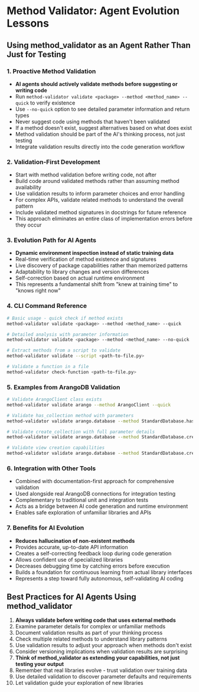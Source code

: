 # Method Validator: Agent Evolution Lessons

## Using method_validator as an Agent Rather Than Just for Testing

### 1. Proactive Method Validation

- **AI agents should actively validate methods before suggesting or writing code**
- Run `method-validator validate <package> --method <method_name> --quick` to verify existence
- Use `--no-quick` option to see detailed parameter information and return types
- Never suggest code using methods that haven't been validated
- If a method doesn't exist, suggest alternatives based on what does exist
- Method validation should be part of the AI's thinking process, not just testing
- Integrate validation results directly into the code generation workflow

### 2. Validation-First Development

- Start with method validation before writing code, not after
- Build code around validated methods rather than assuming method availability
- Use validation results to inform parameter choices and error handling
- For complex APIs, validate related methods to understand the overall pattern
- Include validated method signatures in docstrings for future reference
- This approach eliminates an entire class of implementation errors before they occur

### 3. Evolution Path for AI Agents

- **Dynamic environment inspection instead of static training data**
- Real-time verification of method existence and signatures
- Live discovery of package capabilities rather than memorized patterns
- Adaptability to library changes and version differences
- Self-correction based on actual runtime environment
- This represents a fundamental shift from "knew at training time" to "knows right now"

### 4. CLI Command Reference

```bash
# Basic usage - quick check if method exists
method-validator validate <package> --method <method_name> --quick

# Detailed analysis with parameter information
method-validator validate <package> --method <method_name> --no-quick

# Extract methods from a script to validate
method-validator validate --script <path-to-file.py>

# Validate a function in a file
method-validator check-function <path-to-file.py>
```

### 5. Examples from ArangoDB Validation

```bash
# Validate ArangoClient class exists
method-validator validate arango --method ArangoClient --quick

# Validate has_collection method with parameters
method-validator validate arango.database --method StandardDatabase.has_collection --no-quick

# Validate create_collection with full parameter details
method-validator validate arango.database --method StandardDatabase.create_collection --no-quick

# Validate view creation capabilities
method-validator validate arango.database --method StandardDatabase.create_arangosearch_view --no-quick
```

### 6. Integration with Other Tools

- Combined with documentation-first approach for comprehensive validation
- Used alongside real ArangoDB connections for integration testing
- Complementary to traditional unit and integration tests
- Acts as a bridge between AI code generation and runtime environment
- Enables safe exploration of unfamiliar libraries and APIs

### 7. Benefits for AI Evolution

- **Reduces hallucination of non-existent methods**
- Provides accurate, up-to-date API information
- Creates a self-correcting feedback loop during code generation
- Allows confident use of specialized libraries
- Decreases debugging time by catching errors before execution
- Builds a foundation for continuous learning from actual library interfaces
- Represents a step toward fully autonomous, self-validating AI coding

## Best Practices for AI Agents Using method_validator

1. **Always validate before writing code that uses external methods**
2. Examine parameter details for complex or unfamiliar methods
3. Document validation results as part of your thinking process
4. Check multiple related methods to understand library patterns
5. Use validation results to adjust your approach when methods don't exist
6. Consider versioning implications when validation results are surprising
7. **Think of method_validator as extending your capabilities, not just testing your output**
8. Remember that real libraries evolve - trust validation over training data
9. Use detailed validation to discover parameter defaults and requirements
10. Let validation guide your exploration of new libraries 
